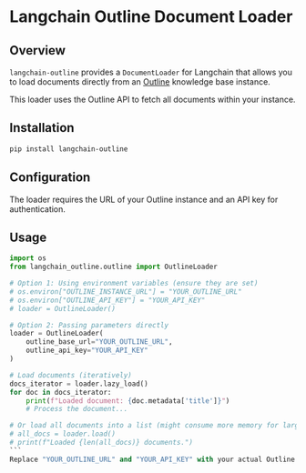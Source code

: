 # Langchain Outline Document Loader

## Overview

`langchain-outline` provides a `DocumentLoader` for Langchain that allows you to load documents directly from an [Outline](https://www.getoutline.com/) knowledge base instance.

This loader uses the Outline API to fetch all documents within your instance.

## Installation

```bash
pip install langchain-outline
```

## Configuration

The loader requires the URL of your Outline instance and an API key for authentication. 

## Usage

````python
import os
from langchain_outline.outline import OutlineLoader

# Option 1: Using environment variables (ensure they are set)
# os.environ["OUTLINE_INSTANCE_URL"] = "YOUR_OUTLINE_URL"
# os.environ["OUTLINE_API_KEY"] = "YOUR_API_KEY"
# loader = OutlineLoader()

# Option 2: Passing parameters directly
loader = OutlineLoader(
    outline_base_url="YOUR_OUTLINE_URL",
    outline_api_key="YOUR_API_KEY"
)

# Load documents (iteratively)
docs_iterator = loader.lazy_load()
for doc in docs_iterator:
    print(f"Loaded document: {doc.metadata['title']}")
    # Process the document...

# Or load all documents into a list (might consume more memory for large instances)
# all_docs = loader.load()
# print(f"Loaded {len(all_docs)} documents.")
```
Replace "YOUR_OUTLINE_URL" and "YOUR_API_KEY" with your actual Outline instance URL and API key.
